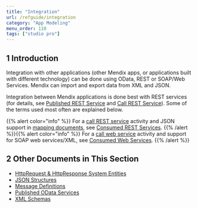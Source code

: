 ```yaml
---
title: "Integration"
url: /refguide/integration
category: "App Modeling"
menu_order: 110
tags: ["studio pro"]
---
```


## 1 Introduction

Integration with other applications (other Mendix apps, or applications built with different technology) can be done using OData, REST or SOAP/Web Services. Mendix can import and export data from XML and JSON.

Integration between Mendix applications is done best with REST services (for details, see [Published REST Service](published-rest-services) and [Call REST Service](call-rest-action)). Some of the terms used most often are explained below.

{{% alert color="info" %}}
For a [call REST service](call-rest-action) activity and JSON support in [mapping documents](mapping-documents), see [Consumed REST Services](consumed-rest-services).
{{% /alert %}}{{% alert color="info" %}}
For a [call web service](call-web-service-action) activity and support for SOAP web services/XML, see [Consumed Web Services](consumed-web-services).
{{% /alert %}}

## 2 Other Documents in This Section

* [HttpRequest & HttpResponse System Entities](http-request-and-response-entities)
* [JSON Structures](json-structures)
* [Message Definitions](message-definitions)
* [Published OData Services](published-odata-services)
* [XML Schemas](xml-schemas)
